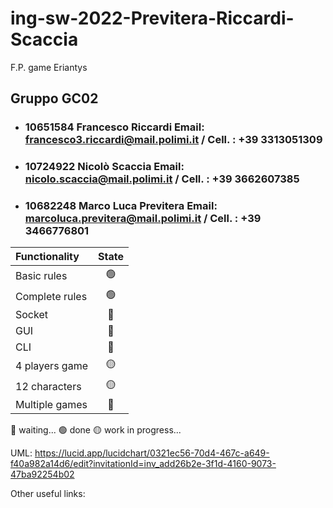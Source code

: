 # ing-sw-2022-Previtera-Riccardi-Scaccia
F.P. game Eriantys

## Gruppo GC02

- ###  10651584  Francesco Riccardi Email: <br>francesco3.riccardi@mail.polimi.it / Cell. : +39 3313051309
- ###  10724922  Nicolò Scaccia Email: <br>nicolo.scaccia@mail.polimi.it / Cell. : +39 3662607385
- ###  10682248  Marco Luca Previtera Email: <br>marcoluca.previtera@mail.polimi.it / Cell. : +39 3466776801


| Functionality    |                       State                        |
|:-----------------|:--------------------------------------------------:|
| Basic rules      | 🟢 |
| Complete rules   | 🟢 |
| Socket           | 🔴 |
| GUI              | 🔴 |
| CLI              | 🔴 |
| 4 players game   | 🟡 |
| 12 characters    | 🟡 |
| Multiple games   | 🔴 |


🔴 waiting...
🟢 done
🟡 work in progress...




UML:
https://lucid.app/lucidchart/0321ec56-70d4-467c-a649-f40a982a14d6/edit?invitationId=inv_add26b2e-3f1d-4160-9073-47ba92254b02


Other useful links:
